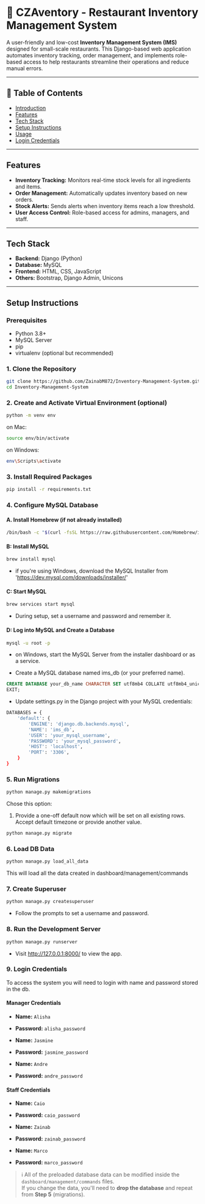 # 🧾 CZAventory - Restaurant Inventory Management System

A user-friendly and low-cost **Inventory Management System (IMS)** designed for small-scale restaurants. This Django-based web application automates inventory tracking, order management, and implements role-based access to help restaurants streamline their operations and reduce manual errors.

---

## 📌 Table of Contents

- [Introduction](#introduction)
- [Features](#features)
- [Tech Stack](#tech-stack)
- [Setup Instructions](#setup-instructions)
- [Usage](#usage)
- [Login Credentials](#9-login-credentials)

---
## Features 

- **Inventory Tracking:** Monitors real-time stock levels for all ingredients and items.
- **Order Management:** Automatically updates inventory based on new orders.
- **Stock Alerts:** Sends alerts when inventory items reach a low threshold.
- **User Access Control:** Role-based access for admins, managers, and staff.

---

## Tech Stack

- **Backend:** Django (Python)
- **Database:** MySQL
- **Frontend:** HTML, CSS, JavaScript
- **Others:** Bootstrap, Django Admin, Unicons

---
## Setup Instructions

### Prerequisites

- Python 3.8+
- MySQL Server
- pip
- virtualenv (optional but recommended)

### 1. Clone the Repository

```bash
git clone https://github.com/ZainabM872/Inventory-Management-System.git
cd Inventory-Management-System
```
### 2. Create and Activate Virtual Environment (optional)
```bash
python -m venv env
```
on Mac:
```bash
source env/bin/activate
```
on Windows:
```bash
env\Scripts\activate
```

### 3. Install Required Packages
```bash
pip install -r requirements.txt
```

### 4. Configure MySQL Database
#### A. Install Homebrew (if not already installed)

```bash
/bin/bash -c "$(curl -fsSL https://raw.githubusercontent.com/Homebrew/install/HEAD/install.sh)"
```

#### B: Install MySQL
```bash
brew install mysql
```
- if you're using Windows, download the MySQL Installer from 'https://dev.mysql.com/downloads/installer/'

#### C: Start MySQL
```bash
brew services start mysql
```
- During setup, set a username and password and remember it.

#### D: Log into MySQL and Create a Database
```bash
mysql -u root -p
```
- on Windows, start the MySQL Server from the installer dashboard or as a service.


- Create a MySQL database named ims_db (or your preferred name).
```sql
CREATE DATABASE your_db_name CHARACTER SET utf8mb4 COLLATE utf8mb4_unicode_ci;
EXIT;
```
- Update settings.py in the Django project with your MySQL credentials:
```bash
DATABASES = {
    'default': {
        'ENGINE': 'django.db.backends.mysql',
        'NAME': 'ims_db',
        'USER': 'your_mysql_username',
        'PASSWORD': 'your_mysql_password',
        'HOST': 'localhost',
        'PORT': '3306',
    }
}

```
### 5. Run Migrations
```bash
python manage.py makemigrations
```
Chose this option:
1) Provide a one-off default now which will be set on all existing rows.<br/>
Accept default timezone or provide another value.<br/>
```bash
python manage.py migrate
```

### 6. Load DB Data
```bash
python manage.py load_all_data
```
This will load all the data created in dashboard/management/commands
### 7. Create Superuser
```bash
python manage.py createsuperuser
```
- Follow the prompts to set a username and password.

### 8. Run the Development Server
```bash
python manage.py runserver
```
- Visit http://127.0.0.1:8000/ to view the app.

### 9. Login Credentials 
To access the system you will need to login with name and password stored in the db.

#### Manager Credentials
- **Name:** `Alisha`
- **Password:** `alisha_password`

- **Name:** `Jasmine`
- **Password:** `jasmine_password`

- **Name:** `Andre`
- **Password:** `andre_password`

#### Staff Credentials
- **Name:** `Caio`
- **Password:** `caio_password`

- **Name:** `Zainab`
- **Password:** `zainab_password`

- **Name:** `Marco`
- **Password:** `marco_password`

> ℹ️ All of the preloaded database data can be modified inside the `dashboard/management/commands` files.  
> If you change the data, you'll need to **drop the database** and repeat from **Step 5** (migrations).


